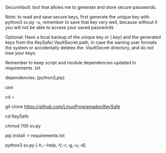 SecureVault: tool that allows me to generate and store secure passwords.

Note: to read and save secure keys, 
first generate the unique key with python3 sv.py -u, 
remember to save that key very well, 
because without it you will not be able to access your saved passwords

Optional: Have a local backup of the unique key or (.key) and the generated keys from the KeySafe/.VaultSecret path, in case the owning user formats the system or accidentally deletes the .VaultSecret directory, and do not lose your keys.

Remember to keep script and module dependencies updated in requirements .txt

dependencies: (python3,pip) 

use: 

cd ~ 

git clone https://github.com/LinuxProgramador/KeySafe

cd KeySafe 

chmod 700 sv.py 

pip install -r requirements.txt 

python3 sv.py [-h,--help,-V,-r,-g,-u,-d]
